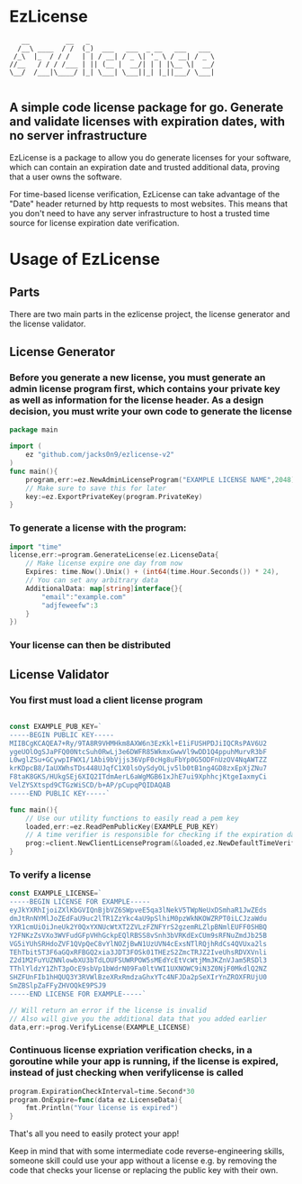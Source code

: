 # EzLicense
```
   __         __   _                               
  /__\ ____  / /  (_)  ___   ___  _ __   ___   ___ 
 /_\  |_  / / /   | | / __| / _ \| '_ \ / __| / _ \
//__   / / / /___ | || (__ |  __/| | | |\__ \|  __/
\__/  /___|\____/ |_| \___| \___||_| |_||___/ \___|
                                                   
```
## A simple code license package for go. Generate and validate licenses with expiration dates, with no server infrastructure
EzLicense is a package to allow you do generate licenses for your software, which can contain an expiration date and trusted additional data, proving that a user owns the software.

For time-based license verification, EzLicense can take advantage of the "Date" header returned by http requests to most websites. This means that you don't need to have any server infrastructure to host a trusted time source for license expiration date verification.
# Usage of EzLicense
## Parts
There are two main parts in the ezlicense project, the license generator and the license validator.
## License Generator
### Before you generate a new license, you must generate an admin license program first, which contains your private key as well as information for the license header. As a design decision, you must write your own code to generate the license
```go
package main

import (
    ez "github.com/jacks0n9/ezlicense-v2"
)
func main(){
    program,err:=ez.NewAdminLicenseProgram("EXAMPLE LICENSE NAME",2048)
    // Make sure to save this for later
    key:=ez.ExportPrivateKey(program.PrivateKey)
}
```
### To generate a license with the program:
```go
import "time"
license,err:=program.GenerateLicense(ez.LicenseData{
    // Make license expire one day from now
    Expires: time.Now().Unix() + (int64(time.Hour.Seconds()) * 24),
    // You can set any arbitrary data
    AdditionalData: map[string]interface{}{
        "email":"example.com"
        "adjfeweefw":3
    }
})
```
### Your license can then be distributed

## License Validator
### You first must load a client license program

```go

const EXAMPLE_PUB_KEY=`
-----BEGIN PUBLIC KEY-----
MIIBCgKCAQEA7+Ry/9TA8R9VHMHkm8AXW6n3EzKkl+E1iFUSHPDJiIQCRsPAV6U2
ygeUOlOgSJaPFQ00NtcSuh0RwLj3e6DWFR85WkmxGwwVl9wDD1Q4ppuhMurvR3bF
L0wglZSu+GCywpIFWX1/1Abi9bVjjs36VpF0cHg8uFbYp0G5ODFnUzOV4NqAWTZZ
krKDpcB8/IaUXWhsTDs448UJqfC1X0lsOySdyOLjv5lb0tB1ng4GD8zxEpXjZNu7
F8taK8GKS/HUkgSEj6XIQ2ITdmAerL6aWgMGB61xJhE7ui9XphhcjKtgeIaxmyCi
VelZYSXtspd9CTGzWiSCD/b+AP/pCupqPQIDAQAB
-----END PUBLIC KEY-----`

func main(){
    // Use our utility functions to easily read a pem key
    loaded,err:=ez.ReadPemPublicKey(EXAMPLE_PUB_KEY)
    // A time verifier is responsible for checking if the expiration date is correct
    prog:=client.NewClientLicenseProgram(&loaded,ez.NewDefaultTimeVerifier())
}
```

### To verify a license
```go
const EXAMPLE_LICENSE=`
-----BEGIN LICENSE FOR EXAMPLE-----
eyJkYXRhIjoiZXlKbGVIQnBjbVZ6SWpveE5qa3lNekV5TWpNeUxDSmhaR1JwZEds
dmJtRnNYMlJoZEdFaU9uc2lTR1ZzYkc4aU9pSlhiM0pzWkNKOWZRPT0iLCJzaWdu
YXR1cmUiOiJneUk2Y0QxYXNUcWtXT2ZVLzFZNFYrS2gzemRLZlpBNmlEUFF0SHBQ
Y2FNKzZsVXo3WVFudGFpVHhGckpEQlRBSS8vSnh3bVRKdExCUm9sRFNuZmdJb25B
VG5iYUhSRHdoZVF1QVpQeC8vYlNOZjBwN1UzUVN4cExsNTlRQjhRdCs4QVUxa2ls
TEhTbit5T3F6aGQxRFBGQ2xia3JDT3FOSk01THEzS2ZmcTRJZ2IveUhsRDVXVnli
Z2d1M2FuYUZNNlowbXU3bTdLOUFSUWRPOW5sMEdYcEtVcWtjMmJKZnVJam5RSDl3
TThlYldzY1ZhT3pOcE9sbVp1bWdrN09Fa0ltVWI1UXNOWC9iN3Z0NjF0MkdlQ2NZ
SHZFUnFIb1hHQUQ3Y3RVWlBzeXRxRmdzaGhxYTc4NFJDa2pSeXIrYnZROXFRUjU0
SmZBSlpZaFFyZHVOQkE9PSJ9
-----END LICENSE FOR EXAMPLE-----`

// Will return an error if the license is invalid
// Also will give you the additional data that you added earlier
data,err:=prog.VerifyLicense(EXAMPLE_LICENSE)
```
### Continuous license expriation verification checks, in a goroutine while your app is running, if the license is expired, instead of just checking when verifylicense is called
```go
program.ExpirationCheckInterval=time.Second*30
program.OnExpire=func(data ez.LicenseData){
    fmt.Println("Your license is expired")
}
```
That's all you need to easily protect your app!

 Keep in mind that with some intermediate code reverse-engineering skills, someone skill could use your app without a license e.g. by removing the code that checks your license or replacing the public key with their own.